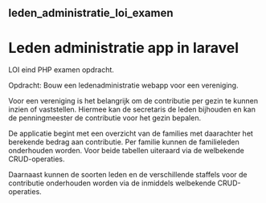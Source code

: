 ## leden_administratie_loi_examen
# Leden administratie app in laravel
<p>LOI eind PHP examen opdracht.</p>

Opdracht: Bouw een ledenadministratie webapp voor een vereniging.

Voor een vereniging is het belangrijk om de contributie per gezin te kunnen inzien of vaststellen. Hiermee kan de secretaris de leden bijhouden en kan de penningmeester de contributie voor het gezin bepalen.

De applicatie begint met een overzicht van de families met daarachter het berekende bedrag aan contributie. Per familie kunnen de familieleden onderhouden worden. Voor beide tabellen uiteraard via de welbekende CRUD-operaties.

Daarnaast kunnen de soorten leden en de verschillende staffels voor de contributie onderhouden worden via de inmiddels welbekende CRUD-operaties.
